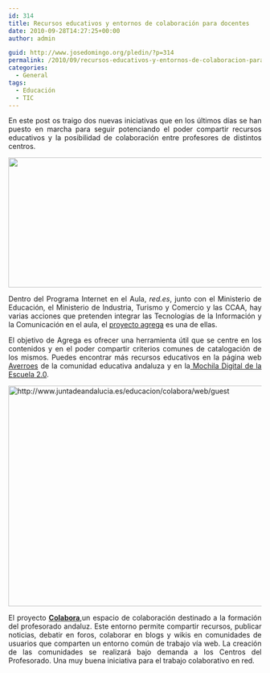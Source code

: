 ```yaml
---
id: 314
title: Recursos educativos y entornos de colaboración para docentes
date: 2010-09-28T14:27:25+00:00
author: admin

guid: http://www.josedomingo.org/pledin/?p=314
permalink: /2010/09/recursos-educativos-y-entornos-de-colaboracion-para-docentes/
categories:
  - General
tags:
  - Educación
  - TIC
---
```

<p style="text-align: justify;">
  En este post os traigo dos nuevas iniciativas que en los últimos días se han puesto en marcha para seguir potenciando el poder compartir recursos educativos y la posibilidad de colaboración entre profesores de distintos centros.
</p>

<p style="text-align: center;">
  <img class="aligncenter" title="agrega" src="http://wwwhatsnew.com/wp-content/uploads/2010/09/agrega-600x295.jpg" alt="" width="525" height="258" />
</p>

<p style="text-align: justify;">
  Dentro del Programa Internet en el Aula,<em> red.es</em>, junto con el Ministerio de Educación, el Ministerio de Industria, Turismo y Comercio y las CCAA, hay varias acciones que pretenden integrar las Tecnologías de la Información y la Comunicación en el aula, el <a href="http://www.proyectoagrega.es/">proyecto agrega</a> es una de ellas.
</p>

<p style="text-align: justify;">
  El objetivo de Agrega es ofrecer una herramienta útil que se centre en los contenidos y en el poder compartir criterios comunes de catalogación de los mismos. Puedes encontrar más recursos educativos en la página web <a href="http://www.juntadeandalucia.es/averroes/impe/web/portadaRecursosEducativos?pag=/contenidos/B/BancoDeRecursos/">Averroes</a> de la comunidad educativa andaluza y en la<a href="http://www.juntadeandalucia.es/averroes/mochiladigitalESO/"> Mochila Digital de la Escuela 2.0</a>.
</p>

<p style="text-align: justify;">
  <img class="aligncenter" title="Inicio - Colabora" usemap="http://villaves56.blogspot.com/#map_8uwmbqs2" src="http://kwout.com/cutout/8/uw/mb/qs2_bor_rou_sha_w505.jpg" alt="http://www.juntadeandalucia.es/educacion/colabora/web/guest" width="505" height="438" />
</p>

<p style="text-align: justify;">
  El proyecto <a href="http://www.juntadeandalucia.es/educacion/colabora/web/guest" target="_blank"><strong>Colabora</strong></a>,un espacio de colaboración destinado a la formación del profesorado andaluz. Este entorno permite compartir recursos, publicar noticias, debatir en foros, colaborar en blogs y wikis en comunidades de usuarios que comparten un entorno común de trabajo vía web. La creación de las comunidades se realizará bajo demanda a los Centros del Profesorado. Una muy buena iniciativa para el trabajo colaborativo en red.
</p>

<!-- AddThis Advanced Settings generic via filter on the_content -->

<!-- AddThis Share Buttons generic via filter on the_content -->